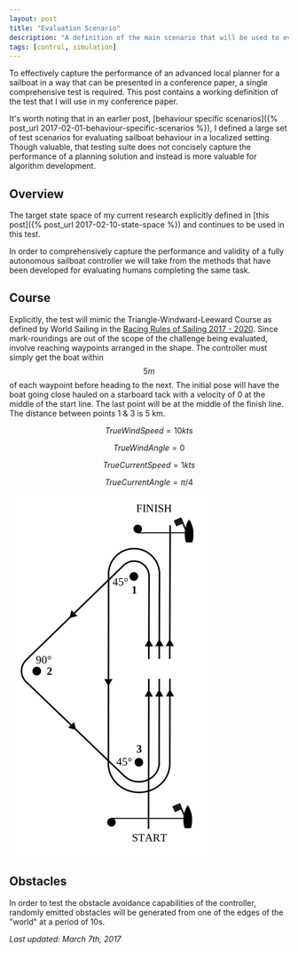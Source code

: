 ```yaml
---
layout: post
title: "Evaluation Scenario"
description: "A definition of the main scenario that will be used to evaluate my planning system for a fully autonomous sailboat in an upcoming paper."
tags: [control, simulation]
---
```


To effectively capture the performance of an advanced local planner for a sailboat in a way that can be presented in a conference paper, a single comprehensive test is required. This post contains a working definition of the test that I will use in my conference paper.

It's worth noting that in an earlier post, [behaviour specific scenarios]({% post_url 2017-02-01-behaviour-specific-scenarios %}), I defined a large set of test scenarios for evaluating sailboat behaviour in a localized setting. Though valuable, that testing suite does not concisely capture the performance of a planning solution and instead is more valuable for algorithm development.

## Overview
The target state space of my current research explicitly defined in [this post]({% post_url 2017-02-10-state-space %}) and continues to be used in this test.

In order to comprehensively capture the performance and validity of a fully autonomous sailboat controller we will take from the methods that have been developed for evaluating humans completing the same task.

## Course

Explicitly, the test will mimic the Triangle-Windward-Leeward Course as defined by World Sailing in the [Racing Rules of Sailing 2017 - 2020](http://www.sailing.org/documents/racingrules/). Since mark-roundings are out of the scope of the challenge being evaluated, involve reaching waypoints arranged in the shape. The controller must simply get the boat within $$5 m$$ of each waypoint before heading to the next. The initial pose will have the boat going close hauled on a starboard tack with a velocity of 0 at the middle of the start line. The last point will be at the middle of the finish line. The distance between points 1 & 3 is 5 km.

$$TrueWindSpeed = 10 kts$$

$$TrueWindAngle = 0$$

$$TrueCurrentSpeed = 1 kts$$

$$TrueCurrentAngle = \pi/4$$

![Triangle-Windward-Leeward Course](/assets/2017-02-11-evaluation-scenario/race_course.svg)

## Obstacles
In order to test the obstacle avoidance capabilities of the controller, randomly emitted obstacles will be generated from one of the edges of the "world" at a period of 10s.

_Last updated: March 7th, 2017_
